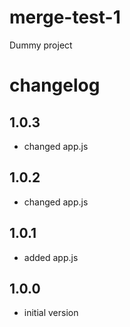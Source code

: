 # merge-test-1

Dummy project

# changelog

## 1.0.3
* changed app.js

## 1.0.2
* changed app.js

## 1.0.1
* added app.js

## 1.0.0
* initial version
